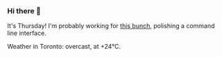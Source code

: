 ### Hi there :wave:

It's Thursday! I'm probably working for [this bunch](https://github.com/kohofinancial), polishing a command line interface.

Weather in Toronto: overcast, at +24°C.
